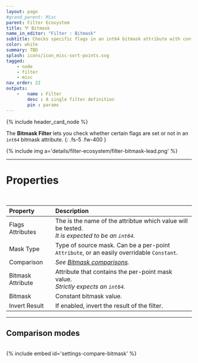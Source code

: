 ```yaml
---
layout: page
#grand_parent: Misc
parent: Filter Ecosystem
title: 🝖 Bitmask
name_in_editor: "Filter : Bitmask"
subtitle: Checks specific flags in an int64 bitmask attribute with configurable mask types, comparisons, and an option to invert results.
color: white
summary: TBD
splash: icons/icon_misc-sort-points.svg
tagged: 
    - node
    - filter
    - misc
nav_order: 22
outputs:
    -   name : Filter
        desc : A single filter definition
        pin : params
---
```


{% include header_card_node %}

The **Bitmask Filter** lets you check whether certain flags are set or not in an `int64` bitmask attribute.
{: .fs-5 .fw-400 } 

{% include img a='details/filter-ecosystem/filter-bitmask-lead.png' %}

---
# Properties
<br>

| Property       | Description          |
|:-------------|:------------------|
| Flags Attributes          | The is the name of the attribtue which value will be tested.<br>*It is expected to be an `int64`.* |
| Mask Type | Type of source mask. Can be a per-point `Attribute`, or an easily overridable `Constant`. |
| Comparison | *See [Bitmask comparisons](/PCGExtendedToolkit/doc-general/comparisons.html#bitmask-comparisons).* |
| Bitmask Attribute | Attribute that contains the per-point mask value.<br>*Strictly expects an `int64`.* |
| Bitmask | Constant bitmask value. |
| Invert Result | If enabled, invert the result of the filter. |

---
## Comparison modes
<br>
{% include embed id='settings-compare-bitmask' %}